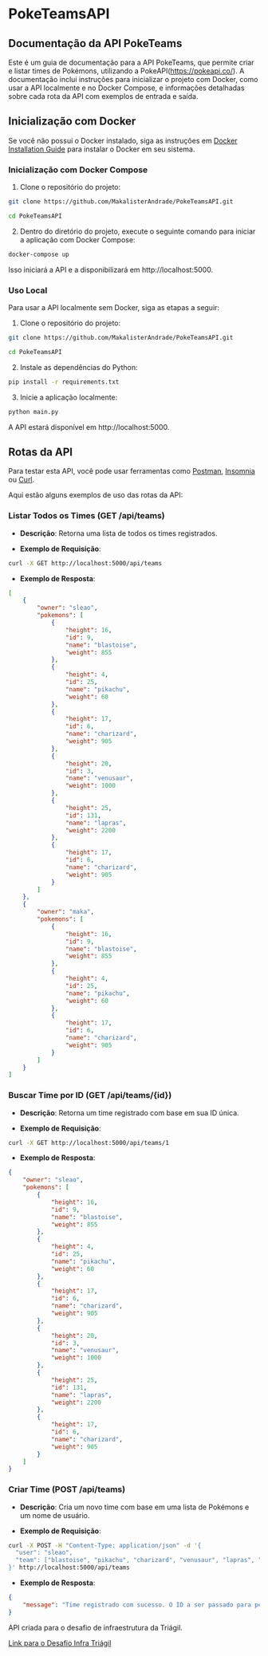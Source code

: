 # PokeTeamsAPI
## Documentação da API PokeTeams

Este é um guia de documentação para a API PokeTeams, que permite criar e listar times de Pokémons, utilizando a PokeAPI(https://pokeapi.co/). A documentação inclui instruções para inicializar o projeto com Docker, como usar a API localmente e no Docker Compose, e informações detalhadas sobre cada rota da API com exemplos de entrada e saída.

## Inicialização com Docker

Se você não possui o Docker instalado, siga as instruções em [Docker Installation Guide](https://docs.docker.com/compose/install/) para instalar o Docker em seu sistema.

### Inicialização com Docker Compose

1. Clone o repositório do projeto:
```bash
git clone https://github.com/MakalisterAndrade/PokeTeamsAPI.git
```
```bash
cd PokeTeamsAPI
```
2. Dentro do diretório do projeto, execute o seguinte comando para iniciar a aplicação com Docker Compose:
```bash
docker-compose up
```
Isso iniciará a API e a disponibilizará em http://localhost:5000.

### Uso Local

Para usar a API localmente sem Docker, siga as etapas a seguir:

1. Clone o repositório do projeto:
```bash
git clone https://github.com/MakalisterAndrade/PokeTeamsAPI.git
```
```bash
cd PokeTeamsAPI
```

2. Instale as dependências do Python:

```bash
pip install -r requirements.txt
```

3. Inicie a aplicação localmente:

```bash
python main.py
```
A API estará disponível em http://localhost:5000.

## Rotas da API

Para testar esta API, você pode usar ferramentas como [Postman](https://www.postman.com/), [Insomnia](https://insomnia.rest/) ou [Curl](https://curl.se/).

Aqui estão alguns exemplos de uso das rotas da API:

### Listar Todos os Times (GET /api/teams)

- **Descrição**: Retorna uma lista de todos os times registrados.

- **Exemplo de Requisição**:
  
```bash
curl -X GET http://localhost:5000/api/teams
```

- **Exemplo de Resposta**:

```json
[
	{
		"owner": "sleao",
		"pokemons": [
			{
				"height": 16,
				"id": 9,
				"name": "blastoise",
				"weight": 855
			},
			{
				"height": 4,
				"id": 25,
				"name": "pikachu",
				"weight": 60
			},
			{
				"height": 17,
				"id": 6,
				"name": "charizard",
				"weight": 905
			},
			{
				"height": 20,
				"id": 3,
				"name": "venusaur",
				"weight": 1000
			},
			{
				"height": 25,
				"id": 131,
				"name": "lapras",
				"weight": 2200
			},
			{
				"height": 17,
				"id": 6,
				"name": "charizard",
				"weight": 905
			}
		]
	},
	{
		"owner": "maka",
		"pokemons": [
			{
				"height": 16,
				"id": 9,
				"name": "blastoise",
				"weight": 855
			},
			{
				"height": 4,
				"id": 25,
				"name": "pikachu",
				"weight": 60
			},
			{
				"height": 17,
				"id": 6,
				"name": "charizard",
				"weight": 905
			}
		]
	}
]

```

### Buscar Time por ID (GET /api/teams/{id})


- **Descrição**: Retorna um time registrado com base em sua ID única.
  
- **Exemplo de Requisição**: 
```bash 
curl -X GET http://localhost:5000/api/teams/1
```

- **Exemplo de Resposta**: 
```json
{
	"owner": "sleao",
	"pokemons": [
		{
			"height": 16,
			"id": 9,
			"name": "blastoise",
			"weight": 855
		},
		{
			"height": 4,
			"id": 25,
			"name": "pikachu",
			"weight": 60
		},
		{
			"height": 17,
			"id": 6,
			"name": "charizard",
			"weight": 905
		},
		{
			"height": 20,
			"id": 3,
			"name": "venusaur",
			"weight": 1000
		},
		{
			"height": 25,
			"id": 131,
			"name": "lapras",
			"weight": 2200
		},
		{
			"height": 17,
			"id": 6,
			"name": "charizard",
			"weight": 905
		}
	]
}
```

### Criar Time (POST /api/teams)


- **Descrição**: Cria um novo time com base em uma lista de Pokémons e um nome de usuário.
  
- **Exemplo de Requisição**: 
```bash 
curl -X POST -H "Content-Type: application/json" -d '{
  "user": "sleao",
  "team": ["blastoise", "pikachu", "charizard", "venusaur", "lapras", "charizard"]
}' http://localhost:5000/api/teams
```

- **Exemplo de Resposta**: 
```json
{
	"message": "Time registrado com sucesso. O ID a ser passado para pesquisa é: 1"
}
```
API criada para o desafio de infraestrutura da Triágil. 

[Link para o Desafio Infra Triágil](https://github.com/triagilbr/desafio-infra-triagil)
